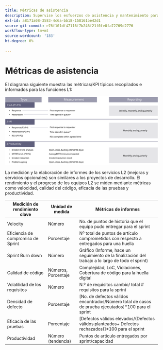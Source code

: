 ```yaml
---
title: Métricas de asistencia
description: Supervise los esfuerzos de asistencia y mantenimiento para su implementación de Adobe Commerce con métricas comunes.
exl-id: a8171a08-3583-4c6a-bb18-158161be42d1
source-git-commit: e76f101df47116f7b246f21f0fe0fa72769d2776
workflow-type: tm+mt
source-wordcount: '183'
ht-degree: 0%

---
```


# Métricas de asistencia

El diagrama siguiente muestra las métricas/KPI típicos recopilados e informados para las funciones L1:

![Diagrama que muestra métricas de SLA](../../assets/playbooks/sla-metrics.svg)

La medición y la elaboración de informes de los servicios L2 (mejoras y servicios opcionales) son similares a los proyectos de desarrollo. El rendimiento y el progreso de los equipos L2 se miden mediante métricas como velocidad, calidad del código, eficacia de las pruebas y productividad.

| Medición de rendimiento clave | Unidad de medida | Métricas de informes |
|------------------------------|---------------------|------------------------------------------------------------------------------------|
| Velocity | Número | No. de puntos de historia que el equipo pudo entregar para el sprint |
| Eficiencia de compromiso de Sprint | Porcentaje | Nº total de puntos de artículo comprometidos con respecto a entregados para una huella |
| Sprint Burn down | Número | Gráfico (Informe, hace un seguimiento de la finalización del trabajo a lo largo de todo el sprint) |
| Calidad de código | Números, Porcentaje | Complejidad, LoC, Violaciones, Cobertura de código para la huella digital |
| Volatilidad de los requisitos | Número | N.º de requisitos cambio/ total # requisitos para la sprint |
| Densidad de defecto | Porcentaje | [No. de defectos válidos encontrados/Número total de casos de prueba ejecutados]*100 para el sprint |
| Eficacia de las pruebas | Porcentaje | [Defectos válidos elevados/(Defectos válidos planteados+ Defectos rechazados)]*100 para el sprint |
| Productividad | Número (tendencia) | Puntos de artículo entregados por sprint/capacidad |
